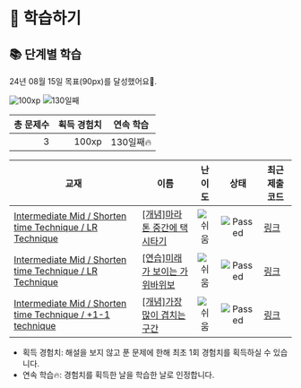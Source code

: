 # 📖 학습하기

## 📚 단계별 학습
24년 08월 15일 목표(90px)를 달성했어요🥳.

![100xp](https://img.shields.io/badge/EXP-100xp-%235cb85c.svg?for-the-badge)
![130일째](https://img.shields.io/badge/연속학습-130일째-%23E34F26.svg?for-the-badge)

|총 문제수|획득 경험치|연속 학습|
|---:|---:|---|
3|100xp|130일째🔥|

|교재|이름|난이도|상태|최근 제출 코드|
|---|---|:---:|:---:|---|
|[Intermediate Mid / Shorten time Technique / LR Technique](https://www.codetree.ai/missions?missionId=8)|[[개념]마라톤 중간에 택시타기](https://www.codetree.ai/missions/8/problems/taking-a-taxi-in-the-middle-of-the-marathon)|![쉬움][easy]|![Passed][passed]|[링크](https://github.com/jiwon824/codetree-TILs/blob/main/240815/%EB%A7%88%EB%9D%BC%ED%86%A4%20%EC%A4%91%EA%B0%84%EC%97%90%20%ED%83%9D%EC%8B%9C%ED%83%80%EA%B8%B0/taking-a-taxi-in-the-middle-of-the-marathon.cpp)|
|[Intermediate Mid / Shorten time Technique / LR Technique](https://www.codetree.ai/missions?missionId=8)|[[연습]미래가 보이는 가위바위보](https://www.codetree.ai/missions/8/problems/rock-paper-scissors-to-see-the-future)|![쉬움][easy]|![Passed][passed]|[링크](https://github.com/jiwon824/codetree-TILs/blob/main/240815/%EB%AF%B8%EB%9E%98%EA%B0%80%20%EB%B3%B4%EC%9D%B4%EB%8A%94%20%EA%B0%80%EC%9C%84%EB%B0%94%EC%9C%84%EB%B3%B4/rock-paper-scissors-to-see-the-future.cpp)|
|[Intermediate Mid / Shorten time Technique / +1-1 technique](https://www.codetree.ai/missions?missionId=8)|[[개념]가장 많이 겹치는 구간](https://www.codetree.ai/missions/8/problems/section-with-maximum-overlap)|![쉬움][easy]|![Passed][passed]|[링크](https://github.com/jiwon824/codetree-TILs/blob/main/240815/%EA%B0%80%EC%9E%A5%20%EB%A7%8E%EC%9D%B4%20%EA%B2%B9%EC%B9%98%EB%8A%94%20%EA%B5%AC%EA%B0%84/section-with-maximum-overlap.cpp)|


* 획득 경험치: 해설을 보지 않고 푼 문제에 한해 최초 1회 경험치를 획득하실 수 있습니다.
* 연속 학습🔥: 경험치를 획득한 날을 학습한 날로 인정합니다.










[b5]: https://img.shields.io/badge/Bronze_5-%235D3E31.svg
[b4]: https://img.shields.io/badge/Bronze_4-%235D3E31.svg
[b3]: https://img.shields.io/badge/Bronze_3-%235D3E31.svg
[b2]: https://img.shields.io/badge/Bronze_2-%235D3E31.svg
[b1]: https://img.shields.io/badge/Bronze_1-%235D3E31.svg
[s5]: https://img.shields.io/badge/Silver_5-%23394960.svg
[s4]: https://img.shields.io/badge/Silver_4-%23394960.svg
[s3]: https://img.shields.io/badge/Silver_3-%23394960.svg
[s2]: https://img.shields.io/badge/Silver_2-%23394960.svg
[s1]: https://img.shields.io/badge/Silver_1-%23394960.svg
[g5]: https://img.shields.io/badge/Gold_5-%23FFC433.svg
[g4]: https://img.shields.io/badge/Gold_4-%23FFC433.svg
[g3]: https://img.shields.io/badge/Gold_3-%23FFC433.svg
[g2]: https://img.shields.io/badge/Gold_2-%23FFC433.svg
[g1]: https://img.shields.io/badge/Gold_1-%23FFC433.svg
[p5]: https://img.shields.io/badge/Platinum_5-%2376DDD8.svg
[p4]: https://img.shields.io/badge/Platinum_4-%2376DDD8.svg
[p3]: https://img.shields.io/badge/Platinum_3-%2376DDD8.svg
[p2]: https://img.shields.io/badge/Platinum_2-%2376DDD8.svg
[p1]: https://img.shields.io/badge/Platinum_1-%2376DDD8.svg
[passed]: https://img.shields.io/badge/Passed-%23009D27.svg
[failed]: https://img.shields.io/badge/Failed-%23D24D57.svg
[easy]: https://img.shields.io/badge/쉬움-%235cb85c.svg?for-the-badge
[medium]: https://img.shields.io/badge/보통-%23FFC433.svg?for-the-badge
[hard]: https://img.shields.io/badge/어려움-%23D24D57.svg?for-the-badge